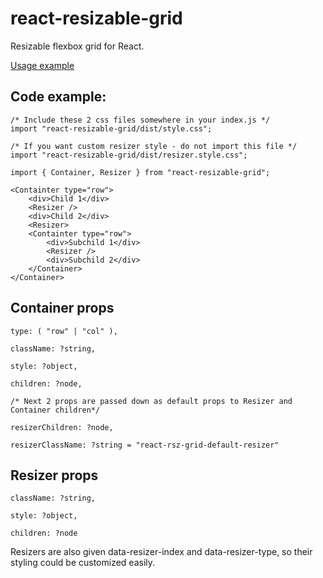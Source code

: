 # react-resizable-grid
Resizable flexbox grid for React.

[Usage example](https://nowaalex.github.io/react-resizable-grid/example_dist)

## Code example: 
```
/* Include these 2 css files somewhere in your index.js */
import "react-resizable-grid/dist/style.css";

/* If you want custom resizer style - do not import this file */
import "react-resizable-grid/dist/resizer.style.css";

import { Container, Resizer } from "react-resizable-grid";

<Containter type="row">
    <div>Child 1</div>
    <Resizer />
    <div>Child 2</div>
    <Resizer>
    <Containter type="row">
        <div>Subchild 1</div>
        <Resizer />
        <div>Subchild 2</div>
    </Container>
</Container>
```

## Container props
```
type: ( "row" | "col" ),

className: ?string,

style: ?object,

children: ?node,

/* Next 2 props are passed down as default props to Resizer and Container children*/

resizerChildren: ?node,

resizerClassName: ?string = "react-rsz-grid-default-resizer"

```

## Resizer props
```
className: ?string,

style: ?object,

children: ?node

```
Resizers are also given data-resizer-index and data-resizer-type, so their styling could be customized easily.
